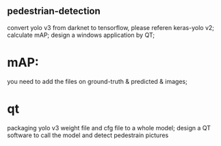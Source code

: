 ## pedestrian-detection
  convert yolo v3 from darknet to tensorflow, please referen keras-yolo v2;
  calculate mAP;
  design a windows application by QT;
  
 # mAP:
  you need to add the files on ground-truth & predicted & images;
  
 # qt
  packaging yolo v3 weight file and cfg file to a whole model;
  design a QT software to call the model and detect pedestrain pictures
  
 
  

